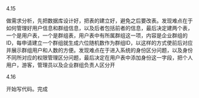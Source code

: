 4.15

做需求分析，先把数据库设计好，把表的建立好，避免之后要改表。发现难点在于如何管理好用户信息和群组信息，以及后者包括前者的信息，最后决定建两个表，一个是用户表，一个是群组表，用户表中有所属群组这一项，内容是企业群组的ID，每申请建立一个群组就生成六位随机数作为群组ID，以这样的方式使前后对应并展示群组用户和人数的方便。发现难点在于进入系统的身份区分问题，以及身份不同所对应的权限管理区分问题，最后决定在用户表中添加身份这一字段，把个人用户，游客，管理员以及企业群组负责人区分开

4.16

开始写代码。完成